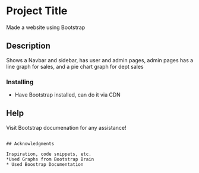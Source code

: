 # Project Title

Made a website using Bootstrap

## Description

Shows a Navbar and sidebar, has user and admin pages, admin pages has a line graph for sales, and a pie chart graph for dept sales


### Installing

* Have Bootstrap installed, can do it via CDN

## Help

Visit Bootstrap documenation for any assistance!
```

## Acknowledgments

Inspiration, code snippets, etc.
*Used Graphs from Bootstrap Brain 
* Used Boostrap Documentation 
